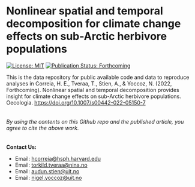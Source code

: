 # Nonlinear spatial and temporal decomposition for climate change effects on sub-Arctic herbivore populations
[![License: MIT](https://img.shields.io/badge/License-MIT-yellow.svg)](https://opensource.org/licenses/MIT) [![Publication Status: Forthcoming](https://img.shields.io/badge/Publication%20Status-Forthcoming-yellowgreen)](https://doi.org/10.1007/s00442-022-05150-7)

This is the data repository for public available code and data to reproduce analyses in
Correia, H. E., Tveraa, T., Stien, A., & Yoccoz, N. (2022, Forthcoming). Nonlinear spatial and temporal decomposition provides insight for climate change effects on sub-Arctic herbivore populations. Oecologia. https://doi.org/10.1007/s00442-022-05150-7
\
\
\
_By using the contents on this Github repo and the published article, you agree to cite the above work._
\
\
\
__Contact Us:__
- Email: [hcorreia@hsph.harvard.edu](mailto:hcorreia@hsph.harvard.edu)  
- Email: [torkild.tveraa@nina.no](mailto:torkild.tveraa@nina.no)
- Email: [audun.stien@uit.no](mailto:audun.stien@uit.no)
- Email: [nigel.yoccoz@uit.no](mailto:nigel.yoccoz@uit.no)  

